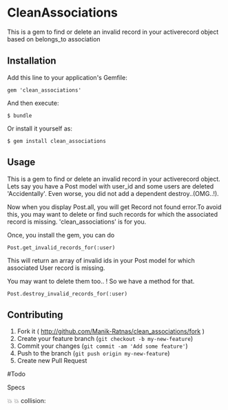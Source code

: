# CleanAssociations

This is a gem to find or delete an invalid record in your activerecord object based on belongs_to association

## Installation

Add this line to your application's Gemfile:

    gem 'clean_associations'

And then execute:

    $ bundle

Or install it yourself as:

    $ gem install clean_associations

## Usage

This is a gem to find or delete an invalid record in your activerecord object. Lets say you have a Post model with user_id and some users are deleted 'Accidentally'. Even worse, you did not add a dependent destroy..(OMG..!).


Now when you display Post.all, you will get Record not found error.To avoid this, you may want to delete or find such records for which the associated record is missing. 'clean_associations' is for you. 


Once, you install the gem, you can do 

	Post.get_invalid_records_for(:user) 

This will return an array of invalid ids in your Post model for which associated User record is missing. 


You may want to delete them too.. ! So we have a method for that. 

	Post.destroy_invalid_records_for(:user) 


	
## Contributing

1. Fork it ( http://github.com/Manik-Ratnas/clean_associations/fork )
2. Create your feature branch (`git checkout -b my-new-feature`)
3. Commit your changes (`git commit -am 'Add some feature'`)
4. Push to the branch (`git push origin my-new-feature`)
5. Create new Pull Request


#Todo

Specs

:collision: :collision: collision: 